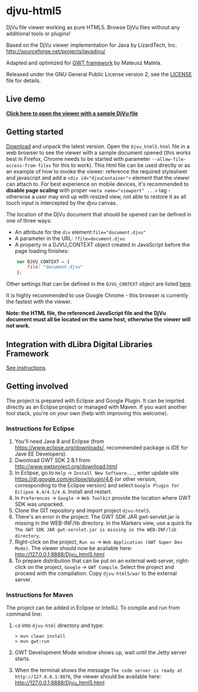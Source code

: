 # djvu-html5
DjVu file viewer working as pure HTML5. Browse DjVu files without any additional tools or plugins!

Based on the DjVu viewer implementation for Java by LizardTech, Inc.
http://sourceforge.net/projects/javadjvu/

Adapted and optimized for [GWT framework](http://www.gwtproject.org/) by Mateusz Matela.

Released under the GNU General Public License version 2, see the [LICENSE](LICENSE) file for details.

## Live demo

**[Click here to open the viewer with a sample DjVu file](http://mateusz-matela.github.io/djvu-html5/demo.html)**

## Getting started

[Download](https://github.com/mateusz-matela/djvu-html5/releases) and unpack the latest version. Open the `Djvu_html5.html` file in a web browser to see the viewer with a sample document opened (this works best in Firefox, Chrome needs to be started with parameter `--allow-file-access-from-files` for this to work).
This html file can be used directly or as an example of how to invoke the viewer: reference the required stylesheet and javascript and add a `<div id="djvuContainer">` element that the viewer can attach to.
For best experience on mobile devices, it's recommended to **disable page scaling** with proper `<meta name="viewport" ...>` tag - otherwise a user may end up with resized view, not able to restore it as all touch input is intercepted by the djvu canvas.

The location of the DjVu document that should be opened can be defined in one of three ways:

* An attribute for the `div` element:`file="document.djvu"`
* A parameter in the URL: `?file=document.djvu`
* A property in a DJVU_CONTEXT object created in JavaScript before the page loading finishes:
```javascript
	var DJVU_CONTEXT = {
		file: "document.djvu"
	};
```
Other settings that can be defined in the `DJVU_CONTEXT` object are listed [here](https://github.com/mateusz-matela/djvu-html5/wiki/Advanced-configuration).

It is highly recommended to use Google Chrome - this browser is currently the fastest with the viewer.

**Note: the HTML file, the referenced JavaScript file and the DjVu document must all be located on the same host, otherwise the viewer will not work.**

## Integration with dLibra Digital Libraries Framework

[See instructions](extras/dlibra/README.md)

## Getting involved

The project is prepared with Eclipse and Google Plugin. It can be imprted directly as an Eclipse project or managed with Maven. If you want another tool stack, you're on your own (help with improving this welcome).

### Instructions for Eclipse

1. You'll need Java 8 and Eclipse (from https://www.eclipse.org/downloads/, recommended package is IDE for Jave EE Developers).
2. Dwonload GWT SDK 2.8.1 from http://www.gwtproject.org/download.html
3. In Eclipse, go to `Help` -> `Install New Software...`, enter update site https://dl.google.com/eclipse/plugin/4.6 (or other version, corresponding to the Eclipse version) and select `Google Plugin for Eclipse 4.4/4.5/4.6`. Install and restart.
4. In `Preferences` -> `Google` -> `Web Toolkit` provide the location where GWT SDK was unpacked.
5. Clone the GIT repository and import project `djvu-html5`.
6. There's an error in the project: The GWT SDK JAR gwt-servlet.jar is missing in the WEB-INF/lib directory.
In the Markers view, use a quick fix `The GWT SDK JAR gwt-servlet.jar is missing in the WEB-INF/lib directory`.
7. Right-click on the project, `Run as` -> `Web Application (GWT Super Dev Mode)`. The viewer should now be available here: http://127.0.0.1:8888/Djvu_html5.html
8. To prepare distribution that can be put on an external web server, right-click on the project, `Google` -> `GWT Compile`. Select the project and proceed with the compilation. Copy `djvu-html5/war` to the external server.

### Instructions for Maven

The project can be added in Eclipse or IntelliJ.
To compile and run from command line:

1. `cd` into `djvu-html` directory and type:

    ```
    > mvn clean install
    > mvn gwt:run
    ```

2. GWT Development Mode window shows up, wait until the Jetty server starts.
3. When the terminal shows the message `The code server is ready at http://127.0.0.1:9876`, the viewer should be available here: http://127.0.0.1:8888/Djvu_html5.html
